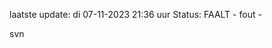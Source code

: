 laatste update: 
di 07-11-2023 21:36   uur 
Status: FAALT - fout - 
<div class="service R">svn</div>
